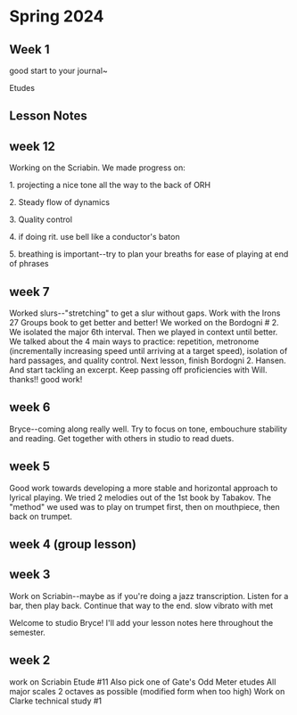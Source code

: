 # Spring 2024

## Week 1

good start to your journal~

Etudes





## Lesson Notes

## week 12

Working on the Scriabin. We made progress on:

1\. projecting a nice tone all the way to the back of ORH

2\. Steady flow of dynamics

3\. Quality control

4\. if doing rit. use bell like a conductor's baton

5\. breathing is important--try to plan your breaths for ease of playing at end of phrases

## week 7

Worked slurs--"stretching" to get a slur without gaps. Work with the Irons 27 Groups book to get better and better!
We worked on the Bordogni # 2. We isolated the major 6th interval. Then we played in context until better. We talked about the 4 main ways to practice: repetition, metronome (incrementally increasing speed until arriving at a target speed), isolation of hard passages, and quality control.
Next lesson, finish Bordogni 2. Hansen. And start tackling an excerpt. Keep passing off proficiencies with Will. thanks!! good work!

## week 6

Bryce--coming along really well. Try to focus on tone, embouchure stability and reading. Get together with others in studio to read duets.

## week 5

Good work towards developing a more stable and horizontal approach to lyrical playing. We tried 2 melodies out of the 1st book by Tabakov. The "method" we used was to play on trumpet first, then on mouthpiece, then back on trumpet.

## week 4 (group lesson)

## week 3

Work on Scriabin--maybe as if you're doing a jazz transcription. Listen for a bar, then play back. Continue that way to the end.
slow vibrato with met

Welcome to studio Bryce! I'll add your lesson notes here throughout the semester.

## week 2

work on Scriabin Etude #11
Also pick one of Gate's Odd Meter etudes
All major scales 2 octaves as possible (modified form when too high)
Work on Clarke technical study #1